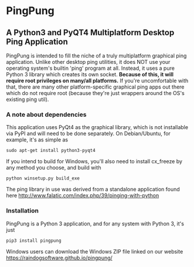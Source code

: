 # PingPung 
## A Python3 and PyQT4 Multiplatform Desktop Ping Application

PingPung is intended to fill the niche of a truly multiplatform graphical ping application.  Unlike other desktop ping
utilities, it does NOT use your operating system's builtin 'ping' program at all.  Instead, it uses a pure Python 3
library which creates its own socket.  **Because of this, it will require root privileges on many/all platforms.**
If you're uncomfortable with that, there are many other platform-specific graphical ping apps out there which do not 
require root (because they're just wrappers around the OS's existing ping util).   
  
### A note about dependencies
This application uses PyQt4 as the graphical library, which is not installable via PyPI and will need to be done
separately.  On Debian/Ubuntu, for example, it's as simple as

    sudo apt-get install python3-pyqt4

If you intend to build for Windows, you'll also need to install cx_freeze by any method you choose, and build with
    
    python winsetup.py build_exe

The ping library in use was derived from a standalone application found here
http://www.falatic.com/index.php/39/pinging-with-python

### Installation
PingPung is a Python 3 application, and for any system with Python 3, it's just

    pip3 install pingpung

Windows users can download the Windows ZIP file linked on our website <https://raindogsoftware.github.io/pingpung/>